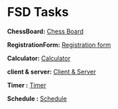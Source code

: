 # FSD Tasks

**ChessBoard:** [Chess Board](https://github.com/Tarun7386/ChessBoard)

**RegistrationForm:** [Registration form](https://github.com/Tarun7386/Registration-Form)

**Calculator:** [Calculator](https://github.com/Tarun7386/caluclator)

**client & server:** [Client & Server](https://github.com/Tarun7386/EAD-Lab)

**Timer :** [Timer](https://github.com/Tarun7386/EAD-Lab/blob/main/client/src/Components/Timer.jsx)

**Schedule :** [Schedule](https://github.com/Tarun7386/caluclator/blob/main/schedule.html)

